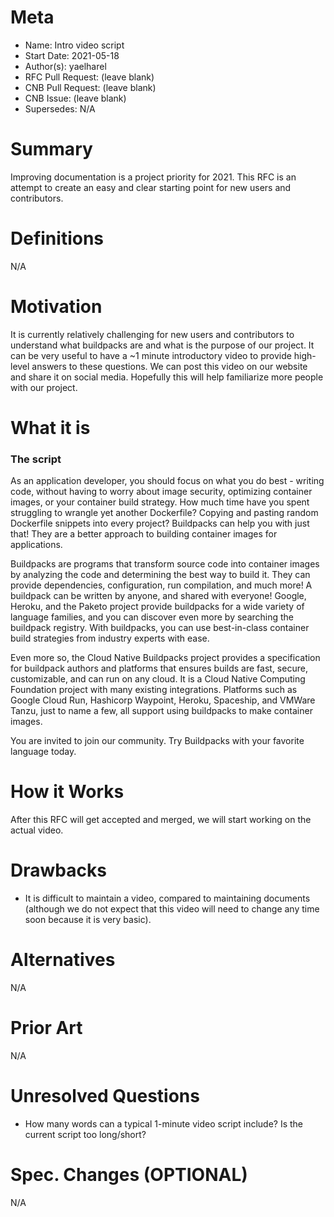 # Meta
[meta]: #meta
- Name: Intro video script
- Start Date: 2021-05-18
- Author(s): yaelharel
- RFC Pull Request: (leave blank)
- CNB Pull Request: (leave blank)
- CNB Issue: (leave blank)
- Supersedes: N/A

# Summary
[summary]: #summary

Improving documentation is a project priority for 2021.
This RFC is an attempt to create an easy and clear starting point for new users and contributors.

# Definitions
[definitions]: #definitions

N/A

# Motivation
[motivation]: #motivation

It is currently relatively challenging for new users and contributors to understand what buildpacks are and what is the purpose of our project.
It can be very useful to have a ~1 minute introductory video to provide high-level answers to these questions.
We can post this video on our website and share it on social media.
Hopefully this will help familiarize more people with our project.


# What it is
[what-it-is]: #what-it-is

### The script

As an application developer, you should focus on what you do best - writing code, without having to worry about image security, optimizing container images, or your container build strategy. How much time have you spent struggling to wrangle yet another Dockerfile? Copying and pasting random Dockerfile snippets into every project? Buildpacks can help you with just that! They are a better approach to building container images for applications.

Buildpacks are programs that transform source code into container images by analyzing the code and determining the best way to build it. They can provide dependencies, configuration, run compilation, and much more! A buildpack can be written by anyone, and shared with everyone! Google, Heroku, and the Paketo project provide buildpacks for a wide variety of language families, and you can discover even more by searching the buildpack registry. With buildpacks, you can use best-in-class container build strategies from industry experts with ease.

Even more so, the Cloud Native Buildpacks project provides a specification for buildpack authors and platforms that ensures builds are fast, secure, customizable, and can run on any cloud. It is a Cloud Native Computing Foundation project with many existing integrations. Platforms such as Google Cloud Run, Hashicorp Waypoint, Heroku, Spaceship, and VMWare Tanzu, just to name a few, all support using buildpacks to make container images.

You are invited to join our community. Try Buildpacks with your favorite language today.


# How it Works
[how-it-works]: #how-it-works

After this RFC will get accepted and merged, we will start working on the actual video. 

# Drawbacks
[drawbacks]: #drawbacks

* It is difficult to maintain a video, compared to maintaining documents (although we do not expect that this video will need to change any time soon because it is very basic).

# Alternatives
[alternatives]: #alternatives

N/A

# Prior Art
[prior-art]: #prior-art

N/A

# Unresolved Questions
[unresolved-questions]: #unresolved-questions

* How many words can a typical 1-minute video script include? Is the current script too long/short?

# Spec. Changes (OPTIONAL)
[spec-changes]: #spec-changes

N/A
